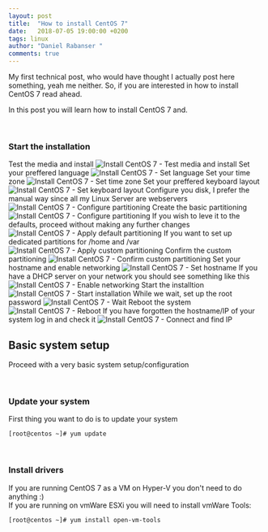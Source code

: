 ```yaml
---
layout: post
title:  "How to install CentOS 7"
date:   2018-07-05 19:00:00 +0200
tags: linux
author: "Daniel Rabanser "
comments: true
---
```

My first technical post, who would have thought I actually post here something, yeah me neither. So, if you are interested in how to install CentOS 7 read ahead.<!--excerpt-->


In this post you will learn how to install CentOS 7 and.

<br>

### Start the installation
Test the media and install
![Install CentOS 7 - Test media and install](/assets/2018-07-05-how-to-install-centos-7/1_InstallCentOS7TestMediaAndInstall.png)
Set your preffered language
![Install CentOS 7 - Set language](/assets/2018-07-05-how-to-install-centos-7/2_InstallCentOS7SetLanguage.png)
Set your time zone
![Install CentOS 7 - Set time zone](/assets/2018-07-05-how-to-install-centos-7/3_InstallCentOS7SetTimeZone.png)
Set your preffered keyboard layout
![Install CentOS 7 - Set keyboard layout](/assets/2018-07-05-how-to-install-centos-7/4_InstallCentOS7SetKeyboardLayout.png)
Configure you disk, I prefer the manual way since all my Linux Server are webservers
![Install CentOS 7 - Configure partitioning](/assets/2018-07-05-how-to-install-centos-7/5_InstallCentOS7ConfigurePartitioning1.png)
Create the basic partitioning
![Install CentOS 7 - Configure partitioning](/assets/2018-07-05-how-to-install-centos-7/6_InstallCentOS7ConfigurePartitioning2.png)
If you wish to leve it to the defaults, proceed without making any further changes
![Install CentOS 7 - Apply default partitioning](/assets/2018-07-05-how-to-install-centos-7/7_InstallCentOS7ApplyDefaultPartitioning.png)
If you want to set up dedicated partitions for /home and /var
![Install CentOS 7 - Apply custom partitioning](/assets/2018-07-05-how-to-install-centos-7/8_InstallCentOS7ApplyCustomPartitioning.png)
Confirm the custom partitioning
![Install CentOS 7 - Confirm custom partitioning](/assets/2018-07-05-how-to-install-centos-7/9_InstallCentOS7ConfirmCustomPartitioning.png)
Set your hostname and enable networking
![Install CentOS 7 - Set hostname](/assets/2018-07-05-how-to-install-centos-7/10_InstallCentOS7SetHostname.png)
If you have a DHCP server on your network you should see something like this
![Install CentOS 7 - Enable networking](/assets/2018-07-05-how-to-install-centos-7/11_InstallCentOS7EnableNetworking.png)
Start the installtion
![Install CentOS 7 - Start installation](/assets/2018-07-05-how-to-install-centos-7/12_InstallCentOS7StartInstallation.png)
While we wait, set up the root password
![Install CentOS 7 - Wait](/assets/2018-07-05-how-to-install-centos-7/13_InstallCentOS7Wait.png)
Reboot the system
![Install CentOS 7 - Reboot](/assets/2018-07-05-how-to-install-centos-7/14_InstallCentOS7Reboot.png)
If you have forgotten the hostname/IP of your system log in and check it
![Install CentOS 7 - Connect and find IP](/assets/2018-07-05-how-to-install-centos-7/15_ConnectToCentOS7AndFindIPAddress.png)



## Basic system setup
Proceed with a very basic system setup/configuration

<br>

### Update your system
First thing you want to do is to update your system
```
[root@centos ~]# yum update
```
<br>

### Install drivers
If you are running CentOS 7 as a VM on Hyper-V you don't need to do anything :)  
If you are running on vmWare ESXi you will need to install vmWare Tools:
```
[root@centos ~]# yum install open-vm-tools
```